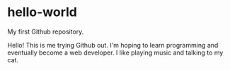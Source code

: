 # hello-world
My first Github repository.


Hello!
This is me trying Github out. I'm hoping to learn programming and eventually become a web developer. I like playing music and talking to my cat.
